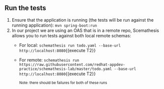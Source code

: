 ## Run the tests
1. Ensure that the application is running (the tests will be run against the running application): `mvn spring-boot:run`
2. In our project we are using an OAS that is in a remote repo, Scemathesis allows you to run tests against both local
remote schemas:
    - For local: `schemathesis run todo.yaml --base-url http://localhost:8080`{{execute T2}}
    - For remote: `schemathesis run https://raw.githubusercontent.com/redhat-appdev-practice/schemathesis-lab/master/todo.yaml --base-url http://localhost:8080`{{execute T2}}

        <sub>Note: there should be failures for both of these runs</sub>
